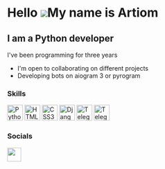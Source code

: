 Hello ![](https://user-images.githubusercontent.com/18350557/176309783-0785949b-9127-417c-8b55-ab5a4333674e.gif)My name is Artiom
==============================================================================================================================

I am a Python developer
-----------------------

I've been programming for three years

*   I'm open to collaborating on different projects
*   Developing bots on aiogram 3 or pyrogram 

### Skills


<p align="left">
<a href="https://www.python.org/" target="_blank" rel="noreferrer"><img src="https://raw.githubusercontent.com/danielcranney/readme-generator/main/public/icons/skills/python-colored.svg" width="36" height="36" alt="Python" /></a>
<a href="https://developer.mozilla.org/en-US/docs/Glossary/HTML5" target="_blank" rel="noreferrer"><img src="https://raw.githubusercontent.com/danielcranney/readme-generator/main/public/icons/skills/html5-colored.svg" width="36" height="36" alt="HTML5" /></a>
<a href="https://www.w3.org/TR/CSS/#css" target="_blank" rel="noreferrer"><img src="https://raw.githubusercontent.com/danielcranney/readme-generator/main/public/icons/skills/css3-colored.svg" width="36" height="36" alt="CSS3" /></a>
<a href="https://www.djangoproject.com/" target="_blank" rel="noreferrer"><img src="https://raw.githubusercontent.com/danielcranney/readme-generator/main/public/icons/skills/django-colored.svg" width="36" height="36" alt="Django" /></a>
<a href="https://core.telegram.org" target="_blank" rel="noreferrer"><img src="https://www.svgrepo.com/show/452115/telegram.svg" width="36" height="36" alt="Telegram" /></a>
<a href="https://getbootstrap.com" target="_blank" rel="noreferrer"><img src="https://cdn.worldvectorlogo.com/logos/bootstrap-4.svg" width="36" height="36" alt="Telegram" /></a>
</p>

### Socials

<p align="left"> <a href="https://www.github.com/Sharrazix" target="_blank" rel="noreferrer"><img src="https://raw.githubusercontent.com/danielcranney/readme-generator/main/public/icons/socials/github.svg" width="32" height="32" /></a></p>
